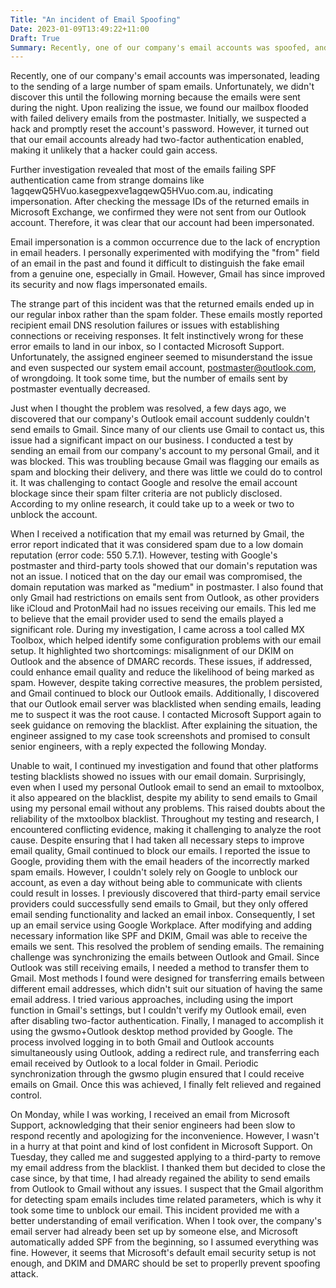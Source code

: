 ```yaml
---
Title: "An incident of Email Spoofing"
Date: 2023-01-09T13:49:22+11:00
Draft: True
Summary: Recently, one of our company's email accounts was spoofed, and a large amount of spam email was sent out. Since the emails were sent in the middle of the night, it wasn't discovered until the next morning when the inbox was filled with "delivery failure" emails from the postmaster. At first, we thought the email account was hacked, so we quickly reset the password. However, we later ruled out this possibility because our company's email accounts have two-factor authentication enabled, which makes it difficult for hackers to log in even if they have the password. Upon closer inspection, we found that most of the emails had not passed SPF verification, indicating that they were being spoofed. Afterwards, we confirmed that the emails were not sent from our side by querying the message ID of the returned emails in Microsoft Exchange, thus confirming that our email was spoofed.
---
```


Recently, one of our company's email accounts was impersonated, leading to the sending of a large number of spam emails. Unfortunately, we didn't discover this until the following morning because the emails were sent during the night. Upon realizing the issue, we found our mailbox flooded with failed delivery emails from the postmaster. Initially, we suspected a hack and promptly reset the account's password. However, it turned out that our email accounts already had two-factor authentication enabled, making it unlikely that a hacker could gain access.

Further investigation revealed that most of the emails failing SPF authentication came from strange domains like 1agqewQ5HVuo.kasegpexve1agqewQ5HVuo.com.au, indicating impersonation. After checking the message IDs of the returned emails in Microsoft Exchange, we confirmed they were not sent from our Outlook account. Therefore, it was clear that our account had been impersonated.

Email impersonation is a common occurrence due to the lack of encryption in email headers. I personally experimented with modifying the "from" field of an email in the past and found it difficult to distinguish the fake email from a genuine one, especially in Gmail. However, Gmail has since improved its security and now flags impersonated emails.

The strange part of this incident was that the returned emails ended up in our regular inbox rather than the spam folder. These emails mostly reported recipient email DNS resolution failures or issues with establishing connections or receiving responses. It felt instinctively wrong for these error emails to land in our inbox, so I contacted Microsoft Support. Unfortunately, the assigned engineer seemed to misunderstand the issue and even suspected our system email account, postmaster@outlook.com, of wrongdoing. It took some time, but the number of emails sent by postmaster eventually decreased. 

Just when I thought the problem was resolved, a few days ago, we discovered that our company's Outlook email account suddenly couldn't send emails to Gmail. Since many of our clients use Gmail to contact us, this issue had a significant impact on our business. I conducted a test by sending an email from our company's account to my personal Gmail, and it was blocked. This was troubling because Gmail was flagging our emails as spam and blocking their delivery, and there was little we could do to control it. It was challenging to contact Google and resolve the email account blockage since their spam filter criteria are not publicly disclosed. According to my online research, it could take up to a week or two to unblock the account.

When I received a notification that my email was returned by Gmail, the error report indicated that it was considered spam due to a low domain reputation (error code: 550 5.7.1). However, testing with Google's postmaster and third-party tools showed that our domain's reputation was not an issue. I noticed that on the day our email was compromised, the domain reputation was marked as "medium" in postmaster. I also found that only Gmail had restrictions on emails sent from Outlook, as other providers like iCloud and ProtonMail had no issues receiving our emails. This led me to believe that the email provider used to send the emails played a significant role. During my investigation, I came across a tool called MX Toolbox, which helped identify some configuration problems with our email setup. It highlighted two shortcomings: misalignment of our DKIM on Outlook and the absence of DMARC records. These issues, if addressed, could enhance email quality and reduce the likelihood of being marked as spam. However, despite taking corrective measures, the problem persisted, and Gmail continued to block our Outlook emails. Additionally, I discovered that our Outlook email server was blacklisted when sending emails, leading me to suspect it was the root cause. I contacted Microsoft Support again to seek guidance on removing the blacklist. After explaining the situation, the engineer assigned to my case took screenshots and promised to consult senior engineers, with a reply expected the following Monday.

Unable to wait, I continued my investigation and found that other platforms testing blacklists showed no issues with our email domain. Surprisingly, even when I used my personal Outlook email to send an email to mxtoolbox, it also appeared on the blacklist, despite my ability to send emails to Gmail using my personal email without any problems. This raised doubts about the reliability of the mxtoolbox blacklist. Throughout my testing and research, I encountered conflicting evidence, making it challenging to analyze the root cause. Despite ensuring that I had taken all necessary steps to improve email quality, Gmail continued to block our emails. I reported the issue to Google, providing them with the email headers of the incorrectly marked spam emails. However, I couldn't solely rely on Google to unblock our account, as even a day without being able to communicate with clients could result in losses. I previously discovered that third-party email service providers could successfully send emails to Gmail, but they only offered email sending functionality and lacked an email inbox. Consequently, I set up an email service using Google Workplace. After modifying and adding necessary information like SPF and DKIM, Gmail was able to receive the emails we sent. This resolved the problem of sending emails. The remaining challenge was synchronizing the emails between Outlook and Gmail. Since Outlook was still receiving emails, I needed a method to transfer them to Gmail. Most methods I found were designed for transferring emails between different email addresses, which didn't suit our situation of having the same email address. I tried various approaches, including using the import function in Gmail's settings, but I couldn't verify my Outlook email, even after disabling two-factor authentication. Finally, I managed to accomplish it using the gwsmo+Outlook desktop method provided by Google. The process involved logging in to both Gmail and Outlook accounts simultaneously using Outlook, adding a redirect rule, and transferring each email received by Outlook to a local folder in Gmail. Periodic synchronization through the gwsmo plugin ensured that I could receive emails on Gmail. Once this was achieved, I finally felt relieved and regained control.

On Monday, while I was working, I received an email from Microsoft Support, acknowledging that their senior engineers had been slow to respond recently and apologizing for the inconvenience. However, I wasn't in a hurry at that point and kind of lost confident in Microsoft Support. On Tuesday, they called me and suggested applying to a third-party to remove my email address from the blacklist. I thanked them but decided to close the case since, by that time, I had already regained the ability to send emails from Outlook to Gmail without any issues. I suspect that the Gmail algorithm for detecting spam emails includes time related parameters, which is why it took some time to unblock our email. This incident provided me with a better understanding of email verification. When I took over, the company's email server had already been set up by someone else, and Microsoft automatically added SPF from the beginning, so I assumed everything was fine. However, it seems that Microsoft's default email security setup is not enough, and DKIM and DMARC should be set to properlly prevent spoofing attack.